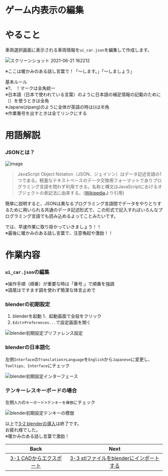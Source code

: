 # **ゲーム内表示の編集**   
# やること
車両選択画面に表示される車両情報を`ui_car.json`を編集して作成します。  

![スクリーンショット 2021-06-21 162212](https://user-images.githubusercontent.com/81402033/122723003-63c59380-d2ad-11eb-81a3-d616d4eb7858.png)


※ここは暖かみのある話し言葉で！「～します。」「～しましょう」

基本ルール  
※?、 ！マークは全角統一  
※日本語（日本で使われている言葉）のように日本語の補足情報の記載のために（）を使うときは全角  
※Japane(zipang)のように全体が英語の時は()は半角  
※作業番号を出すときは全てリンクにする


# 用語解説
### JSONとは？  
![image](https://user-images.githubusercontent.com/81402033/122725879-6970a880-d2b0-11eb-8197-323436aec879.png)


>JavaScript Object Notation（JSON、ジェイソン）はデータ記述言語の1つである。軽量なテキストベースのデータ交換用フォーマットでありプログラミング言語を問わず利用できる。名称と構文はJavaScriptにおけるオブジェクトの表記法に由来する。([Wikipedia](https://ja.wikipedia.org/wiki/JavaScript_Object_Notation)より引用)  

簡単に説明すると、JSONは異なるプログラミング言語間でデータをやりとりするために用いられる共通のデータ記述形式で、この形式で記入すればいろんなプログラミング言語でも読み込めるよってことみたいです。

では、早速作業に取り掛かっていきましょう！！  
※最後に暖かみのある話し言葉で、注意喚起や激励！！


# 作業内容
### `ui_car.json`の編集


※操作手順（順番）が重要な時は「番号.」で順番を強調  
※語尾はですます調を使わず簡潔な体言止めで

### blenderの初期設定
1. blenderを起動
1．起動画面で全般をクリック
1. `Edit`>`Preferences...`で設定画面を開く  

![blender初期設定プリファレンス設定](https://user-images.githubusercontent.com/81402033/122319035-fdfaa400-cf5a-11eb-98be-c5cfc1147b04.jpg)


### blenderの日本語化
左側`Interface`の`Translation`>`Language`を`English`から`Japanese`に変更し、`Tooltips`、`Interface`にチェック  

![blender初期設定インターフェース](https://user-images.githubusercontent.com/81402033/122317825-179aec00-cf59-11eb-8c54-e2ae96fb2cbc.jpg)


### テンキーレスキーボードの場合
左側`入力`の`キーボード`>`テンキーを模倣`にチェック  

![blender初期設定テンキーの模倣](https://user-images.githubusercontent.com/81402033/122317986-58930080-cf59-11eb-8e20-ce2273c0f258.jpg)



以上で[3-2 blenderの導入](https://github.com/JSAE-ARCHIVES/MOD-Tutorial/blob/main/3%E7%AB%A0%203D%E3%83%A2%E3%83%87%E3%83%AB%E3%81%AE%E4%BD%9C%E6%88%90/3-2%203D%E3%83%A2%E3%83%87%E3%83%AA%E3%83%B3%E3%82%B0%E3%82%BD%E3%83%95%E3%83%88(blender)%E3%81%AE%E5%B0%8E%E5%85%A5.md)は終了です。  
お疲れ様でした。  
※暖かみのある話し言葉で激励！

| Back | Next |
|:---:|:---:|
| [3-1 CADからエクスポート](https://github.com/JSAE-ARCHIVES/MOD-Tutorial/blob/main/3%E7%AB%A0%203D%E3%83%A2%E3%83%87%E3%83%AB%E3%81%AE%E4%BD%9C%E6%88%90/3-1%20CAD%E3%81%8B%E3%82%89%E3%82%A8%E3%82%AF%E3%82%B9%E3%83%9D%E3%83%BC%E3%83%88.md) | [3-3 stlファイルをblenderにインポートする](https://github.com/JSAE-ARCHIVES/MOD-Tutorial/blob/main/3%E7%AB%A0%203D%E3%83%A2%E3%83%87%E3%83%AB%E3%81%AE%E4%BD%9C%E6%88%90/3-3%20stl%E3%83%95%E3%82%A1%E3%82%A4%E3%83%AB%E3%82%92blender%E3%81%AB%E3%82%A4%E3%83%B3%E3%83%9D%E3%83%BC%E3%83%88%E3%81%99%E3%82%8B.md) |


